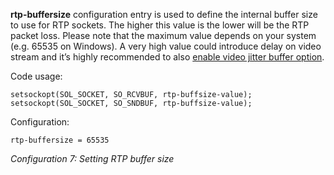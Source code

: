 **rtp-buffersize** configuration entry is used to define the internal buffer size to use for RTP sockets. The higher this value is the lower will be the RTP packet loss. Please note that the maximum value depends on your system (e.g. 65535 on Windows). A very high value could introduce delay on video stream and it’s highly recommended to also [enable video jitter buffer option](Technical_Video_quality#Jitter_buffer.md).

Code usage:
```
setsockopt(SOL_SOCKET, SO_RCVBUF, rtp-buffsize-value);
setsockopt(SOL_SOCKET, SO_SNDBUF, rtp-buffsize-value);
```
Configuration:
```
rtp-buffersize = 65535
```
_Configuration 7: Setting RTP buffer size_
